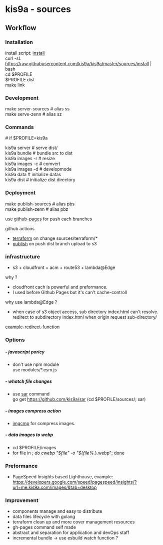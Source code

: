# kis9a - sources

## Workflow

### Installation

install script: [install](./install)  
curl -sL https://raw.githubusercontent.com/kis9a/kis9a/master/sources/install | bash  
cd \$PROFILE  
\$PROFILE dist  
make link

### Development

make server-sources # alias ss  
make serve-zenn # alias sz

### Commands

\# if $PROFILE=kis9a

kis9a server # serve dist/  
kis9a bundle # bundle src to dist  
kis9a images -r # resize  
kis9a images -c # comvert  
kis9a images -d # developmode  
kis9a data # initialize datas  
kis9a dist # initialize dist directory

### Deployment

make publish-sources # alias pbs  
make publish-zenn # alias pbz

use [github-pages](https://github.com/tschaub/gh-pages) for push each branches

github actions

- [terraform](../.github/workflows/terraform.yml) on change sources/terraform/\*
- [publish](../.github/workflows/publish.yml) on push dist branch upload to s3

### infrastructure

- s3 + cloudfront + acm + route53 + lambda@Edge

why ?

- cloudfront cach is powerful and preformance.
- I used before Github Pages but it's can't cache-controll

why use lambda@Edge ?

- when case of s3 object access, sub directory index.html can't resolve.  
  redirect to subdirectory index.html when origin request sub-directory/

[example-redirect-function](./terraform/folder_index_redirect.js)

### Options

##### - javascript poricy

- don't use npm module  
  use modules/\*.esm.js

##### - whatch file changes

- use [sar](https://github.com/kis9a/sar) command  
  go get https://github.com/kis9a/sar
  (cd $PROFILE/sources/; sar)

##### - images compress action

- [imgcmp](../.github/workflows/imgcmp.yml) for compress images.

##### - data images to webp

- cd $PROFILE/images
- for file in _; do cwebp "\$file" -o "${file%._}.webp"; done

### Preformance

- PageSpeed Insights based Lighthouse, example:
  <https://developers.google.com/speed/pagespeed/insights/?url=me.kis9a.com/images/&tab=desktop>

### Improvement

- components manage and easy to distribute
- data files lifecycle with golang
- terraform clean up and more cover management resources
- gh-pages command self made
- abstract and separation for application and devOps staff
- incremental bundle -> use esbuild watch function ?
